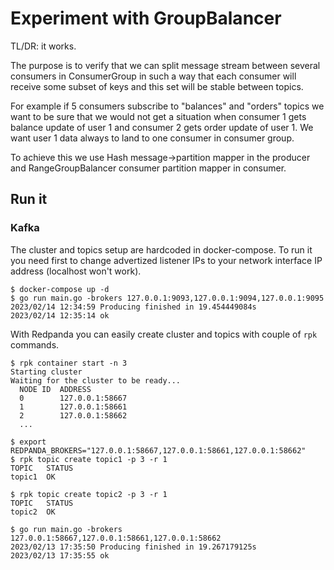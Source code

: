 # Experiment with GroupBalancer

TL/DR: it works.

The purpose is to verify that we can split message stream between several consumers in ConsumerGroup in such a way
that each consumer will receive some subset of keys and this set will be stable between topics.

For example if 5 consumers subscribe to "balances" and "orders" topics we want to be sure that we would not get a situation when
consumer 1 gets balance update of user 1 and consumer 2 gets order update of user 1.
We want user 1 data always to land to one consumer in consumer group.

To achieve this we use Hash message->partition mapper in the producer and RangeGroupBalancer consumer partition mapper in consumer.

## Run it

### Kafka

The cluster and  topics setup are hardcoded in docker-compose. To run it you need first to change advertized listener IPs to your network interface IP address (localhost won't work).

```
$ docker-compose up -d
$ go run main.go -brokers 127.0.0.1:9093,127.0.0.1:9094,127.0.0.1:9095
2023/02/14 12:34:59 Producing finished in 19.454449084s
2023/02/14 12:35:14 ok
```

With Redpanda you can easily create cluster and topics with couple of `rpk` commands.

```
$ rpk container start -n 3
Starting cluster
Waiting for the cluster to be ready...
  NODE ID  ADDRESS
  0        127.0.0.1:58667
  1        127.0.0.1:58661
  2        127.0.0.1:58662
  ...

$ export REDPANDA_BROKERS="127.0.0.1:58667,127.0.0.1:58661,127.0.0.1:58662"
$ rpk topic create topic1 -p 3 -r 1
TOPIC   STATUS
topic1  OK

$ rpk topic create topic2 -p 3 -r 1
TOPIC   STATUS
topic2  OK

$ go run main.go -brokers 127.0.0.1:58667,127.0.0.1:58661,127.0.0.1:58662
2023/02/13 17:35:50 Producing finished in 19.267179125s
2023/02/13 17:35:55 ok
```
